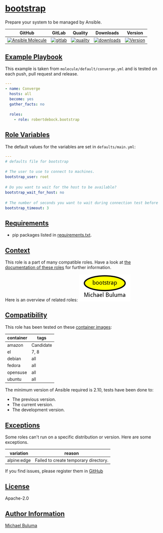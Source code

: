 # [bootstrap](#bootstrap)

Prepare your system to be managed by Ansible.

|GitHub|GitLab|Quality|Downloads|Version|
|------|------|-------|---------|-------|
|[![Ansible Molecule](https://github.com/buluma/ansible-role-bootstrap/actions/workflows/molecule.yml/badge.svg)](https://github.com/buluma/ansible-role-bootstrap/actions/workflows/molecule.yml)|[![gitlab](https://gitlab.com/buluma/ansible-role-bootstrap/badges/master/pipeline.svg)](https://gitlab.com/buluma/ansible-role-bootstrap)|[![quality](https://img.shields.io/ansible/quality/55021)](https://galaxy.ansible.com/buluma/bootstrap)|[![downloads](https://img.shields.io/ansible/role/d/55021)](https://galaxy.ansible.com/robertdebock/bootstrap)|[![Version](https://img.shields.io/github/release/buluma/ansible-role-bootstrap.svg)](https://github.com/buluma/ansible-role-bootstrap/releases/)|

## [Example Playbook](#example-playbook)

This example is taken from `molecule/default/converge.yml` and is tested on each push, pull request and release.
```yaml
---
- name: Converge
  hosts: all
  become: yes
  gather_facts: no

  roles:
    - role: robertdebock.bootstrap
```

## [Role Variables](#role-variables)

The default values for the variables are set in `defaults/main.yml`:
```yaml
---
# defaults file for bootstrap

# The user to use to connect to machines.
bootstrap_user: root

# Do you want to wait for the host to be available?
bootstrap_wait_for_host: no

# The number of seconds you want to wait during connection test before failing.
bootstrap_timeout: 3
```

## [Requirements](#requirements)

- pip packages listed in [requirements.txt](https://github.com/buluma/ansible-role-bootstrap/blob/master/requirements.txt).


## [Context](#context)

This role is a part of many compatible roles. Have a look at [the documentation of these roles](https://buluma.co.ke/) for further information.

Here is an overview of related roles:
![dependencies](https://raw.githubusercontent.com/buluma/ansible-role-bootstrap/png/requirements.png "Dependencies")

## [Compatibility](#compatibility)

This role has been tested on these [container images](https://hub.docker.com/u/buluma):

|container|tags|
|---------|----|
|amazon|Candidate|
|el|7, 8|
|debian|all|
|fedora|all|
|opensuse|all|
|ubuntu|all|

The minimum version of Ansible required is 2.10, tests have been done to:

- The previous version.
- The current version.
- The development version.

## [Exceptions](#exceptions)

Some roles can't run on a specific distribution or version. Here are some exceptions.

| variation                 | reason                 |
|---------------------------|------------------------|
| alpine:edge | Failed to create temporary directory. |


If you find issues, please register them in [GitHub](https://github.com/buluma/ansible-role-bootstrap/issues)

## [License](#license)

Apache-2.0

## [Author Information](#author-information)

[Michael Buluma](https://buluma.co.ke/)